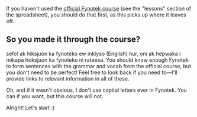 If you haven't used the [official Fynotek course](https://docs.google.com/spreadsheets/d/1xhD20vikLE6JgUWnj4EwJ9ycEKHQzH_Qi7ZsBBT4j6k/edit) (see the "lessons" section of the spreadsheet), you should do that first, as this picks up where it leaves off.

## So you made it through the course?
sefo! ak hiksjuon ka fynoteko ew inklyso (English) hur, oni ak hepwaka i mikapa hoksjuon ka fynoteko ni rataesa. You should know enough Fynotek to form sentences with the grammar and vocab from the official course, but you don't need to be perfect! Feel free to look back if you need to—I'll provide links to relevant information in all of these.

Oh, and if it wasn't obvious, I don't use capital letters ever in Fynotek. You can if you want, but this course will not.

Alright! Let's start :)
